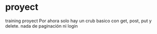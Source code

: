 # proyect
training proyect
Por ahora solo hay un crub basico con get, post, put y delete. nada de paginación ni login

